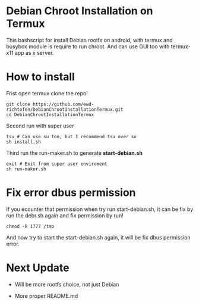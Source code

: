 # Debian Chroot Installation on Termux
This bashscript for install Debian rootfs on android, with termux and busybox module is require to run chroot.
And can use GUI too with termux-x11 app as x server.

# How to install
Frist open termux clone the repo!

```
git clone https://github.com/ewd-richtofen/DebianChrootInstallationTermux.git
cd DebianChrootInstallationTermux
```

Second run with super user

```
tsu # Can use su too, but I recommend tsu over su
sh install.sh
```

Third run the run-maker.sh to generate <b>start-debian.sh</b>

```
exit # Exit from super user enviroment
sh run-maker.sh
```

# Fix error dbus permission
If you ecounter that permission when try run start-debian.sh, it can be fix by run the debr.sh again and fix permission by run!

```
chmod -R 1777 /tmp
```

And now try to start the start-debian.sh again, it will be fix dbus permission error.

# Next Update
- Will be more rootfs choice, not just Debian

- More proper README.md
